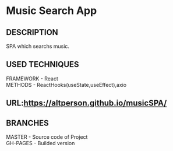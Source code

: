 # Music Search App<br>
## DESCRIPTION<br>
SPA which searchs music.<br>
## USED TECHNIQUES<br>
FRAMEWORK - React<br>
METHODS - ReactHooks(useState,useEffect),axio<br>
## URL:https://altperson.github.io/musicSPA/<br>
## BRANCHES<br>
MASTER - Source code of Project<br>
GH-PAGES - Builded version
